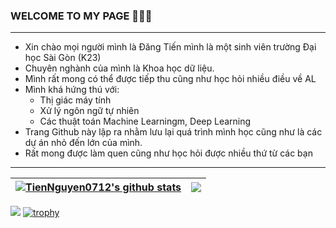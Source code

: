 
### WELCOME TO MY PAGE 👋👋👋
--------
- Xin chào mọi người mình là Đăng Tiến mình là một sinh viên trường Đại học Sài Gòn (K23)
- Chuyên nghành của mình là Khoa học dữ liệu.
- Mình rất mong có thể được tiếp thu cũng như học hỏi nhiều điều về AL
- Mình khá hứng thú với:
  * Thị giác máy tính
  *  Xử lý ngôn ngữ tự nhiên
  *  Các thuật toán Machine Learningm, Deep Learning
- Trang Github này lập ra nhằm lưu lại quá trình mình học cũng như là các dự án nhỏ đến lớn của mình.
- Rất mong được làm quen cũng như học hỏi được nhiều thứ từ các bạn<br>
------
| <a href="https://github.com/TienNguyen0712/github-readme-stats"><img align="center" src="https://github-readme-stats.vercel.app/api?username=TienNguyen0712&show_icons=true&include_all_commits=true&theme=buefy&hide_border=true" alt="TienNguyen0712's github stats" /></a> | <a href="https://github.com/TienNguyen0712/github-readme-stats"><img align="center" src="https://github-readme-stats.vercel.app/api/top-langs/?username=TienNguyen0712&layout=compact&theme=buefy&hide_border=true" /></a> |
| ------------- | ------------- |
![](https://komarev.com/ghpvc/?username=TienNguyen0712&color=green)
[![trophy](https://github-profile-trophy.vercel.app/?username=TienNguyen0712)](https://github.com/TienNguyen0712/github-profile-trophy)
